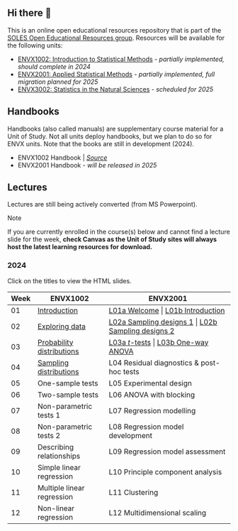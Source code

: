 ## Hi there 👋

<!--

**Here are some ideas to get you started:**

🙋‍♀️ A short introduction - what is your organization all about?
🌈 Contribution guidelines - how can the community get involved?
👩‍💻 Useful resources - where can the community find your docs? Is there anything else the community should know?
🍿 Fun facts - what does your team eat for breakfast?
🧙 Remember, you can do mighty things with the power of [Markdown](https://docs.github.com/github/writing-on-github/getting-started-with-writing-and-formatting-on-github/basic-writing-and-formatting-syntax)
-->

This is an online open educational resources repository that is part of the [SOLES Open Educational Resources group](https://github.com/usyd-soles-edu).
Resources will be available for the following units:

- [ENVX1002: Introduction to Statistical Methods](https://www.sydney.edu.au/units/ENVX1002) - _partially implemented, should complete in 2024_
- [ENVX2001: Applied Statistical Methods](https://www.sydney.edu.au/units/ENVX2001) - _partially implemented, full migration planned for 2025_
- [ENVX3002: Statistics in the Natural Sciences](https://www.sydney.edu.au/units/ENVX3002) - _scheduled for 2025_

## Handbooks

Handbooks (also called manuals) are supplementary course material for a Unit of Study. Not all units deploy handbooks, but we plan to do so for ENVX units. Note that the books are still in development (2024).

- ENVX1002 Handbook | [*Source*](https://github.com/ENVX-resources/ENVX1002-manual)
- ENVX2001 Handbook - *will be released in 2025*

## Lectures
Lectures are still being actively converted (from MS Powerpoint). 

> [!NOTE]
> If you are currently enrolled in the course(s) below and cannot find a lecture slide for the week,  **check Canvas as the Unit of Study sites will always host the latest learning resources for download.**

### 2024
Click on the titles to view the HTML slides. 

| Week | ENVX1002 | ENVX2001 |
| --- | --- | --- |
| 01 | [Introduction][w01envx1001src] | [L01a Welcome][y2lect01] \| [L01b Introduction][y2lect02] |
| 02 | [Exploring data][w02envx1001src] | [L02a Sampling designs 1][y2lect03] \| [L02b Sampling designs 2][y2lect04] |
| 03 | [Probability distributions][w03envx1001src] | [L03a *t*-tests][y2lect05] \| [L03b One-way ANOVA][y2lect06]|
| 04 | [Sampling distributions][w04envx1001src] | L04 Residual diagnostics & post-hoc tests |
| 05 | One-sample tests | L05 Experimental design |
| 06 | Two-sample tests | L06 ANOVA with blocking |
| 07 | Non-parametric tests 1 | L07 Regression modelling |
| 08 | Non-parametric tests 2 | L08 Regression model development |
| 09 | Describing relationships | L09 Regression model assessment|
| 10 | Simple linear regression | L10 Principle component analysis |
| 11 | Multiple linear regression | L11 Clustering |
| 12 | Non-linear regression | L12 Multidimensional scaling |

<!-- ENVX1002 Links (update each year?) -->
[w01envx1001src]: https://github.com/ENVX-resources/ENVX1002-2024-Lecture-Topic01
[w01envx1001]: https://envx-resources.github.io/ENVX1002-2024-Lecture-Topic01
[w02envx1001src]: https://github.com/ENVX-resources/ENVX1002-2024-Lecture-Topic02
[w02envx1001]: https://envx-resources.github.io/ENVX1002-2024-Lecture-Topic02
[w03envx1001src]: https://github.com/ENVX-resources/ENVX1002-2024-Lecture-Topic03
[w03envx1001]: https://envx-resources.github.io/ENVX1002-2024-Lecture-Topic03
[w04envx1001src]: https://github.com/ENVX-resources/ENVX1002-2024-Lecture-Topic04
[w04envx1001]: https://envx-resources.github.io/ENVX1002-2024-Lecture-Topic04
[w05envx1001src]: https://github.com/ENVX-resources/ENVX1002-2024-Lecture-Topic05
[w05envx1001]: https://envx-resources.github.io/ENVX1002-2024-Lecture-Topic05
[w06envx1001src]: https://github.com/ENVX-resources/ENVX1002-2024-Lecture-Topic06
[w06envx1001]: https://envx-resources.github.io/ENVX1002-2024-Lecture-Topic06
[w07envx1001src]: https://github.com/ENVX-resources/ENVX1002-2024-Lecture-Topic07
[w07envx1001]: https://envx-resources.github.io/ENVX1002-2024-Lecture-Topic07
[w08envx1001src]: https://github.com/ENVX-resources/ENVX1002-2024-Lecture-Topic08
[w08envx1001]: https://envx-resources.github.io/ENVX1002-2024-Lecture-Topic08
[w09envx1001src]: https://github.com/ENVX-resources/ENVX1002-2024-Lecture-Topic09
[w09envx1001]: https://envx-resources.github.io/ENVX1002-2024-Lecture-Topic09
[w10envx1001src]: https://github.com/ENVX-resources/ENVX1002-2024-Lecture-Topic10
[w10envx1001]: https://envx-resources.github.io/ENVX1002-2024-Lecture-Topic10
[w11envx1001src]: https://github.com/ENVX-resources/ENVX1002-2024-Lecture-Topic11
[w11envx1001]: https://envx-resources.github.io/ENVX1002-2024-Lecture-Topic11
[w12envx1001src]: https://github.com/ENVX-resources/ENVX1002-2024-Lecture-Topic12
[w12envx1001]: https://envx-resources.github.io/ENVX1002-2024-Lecture-Topic12


<!-- ENVX2001 Links -->
<!-- Module 1 -->
[y2lect01]: https://github.com/ENVX-resources/ENVX2001-2024-Lecture-Topic01a
[y2lect02]: https://github.com/ENVX-resources/ENVX2001-2024-Lecture-Topic01b
[y2lect03]: https://github.com/ENVX-resources/ENVX2001-2024-Lecture-Topic02a
[y2lect04]: https://github.com/ENVX-resources/ENVX2001-2024-Lecture-Topic02b
[y2lect05]: https://github.com/ENVX-resources/ENVX2001-2024-Lecture-Topic03a
[y2lect06]: https://github.com/ENVX-resources/ENVX2001-2024-Lecture-Topic03b
<!-- Module 2 -->
[y2lect07]: README.md
[y2lect08]: README.md
[y2lect09]: README.md
<!-- Module 3 -->
[y2lect10]: README.md
[y2lect11]: README.md
[y2lect12]: README.md
<!-- Module 4 -->
[y2lect13]: README.md
[y2lect14]: README.md
[y2lect15]: README.md
<!-- Revision W13 -->
[y2lect16]: README.md

